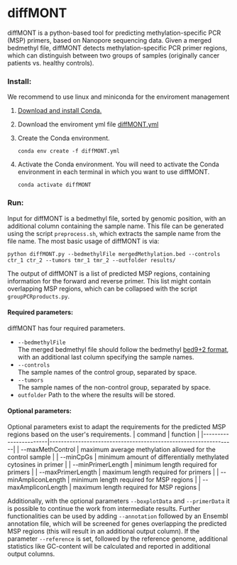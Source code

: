 # diffMONT
diffMONT is a python-based tool for predicting methylation-specific PCR (MSP) primers, based on Nanopore sequencing data. Given a merged bedmethyl file, diffMONT detects methylation-specific PCR primer regions, which can distinguish between two groups of samples (originally cancer patients vs. healthy controls).



### Install:
We recommend to use linux and miniconda for the enviroment management
1. [Download and install Conda.](https://docs.conda.io/projects/conda/en/latest/user-guide/install/index.html)
2. Download the enviroment yml file [diffMONT.yml](https://github.com/meydaria/diffMONT_paper/blob/main/diffMONT.yml)
3. Create the Conda environment. 

    `conda env create -f diffMONT.yml`

4. Activate the Conda environment. You will need to activate the Conda environment in each terminal in which you want to use diffMONT.

    `conda activate diffMONT`

### Run:
Input for diffMONT is a bedmethyl file, sorted by genomic position, with an additional column containing the sample name. This file can be generated using the script `preprocess.sh`, which extracts the sample name from the file name.
The most basic usage of diffMONT is via:   

`python diffMONT.py --bedmethylFile mergedMethylation.bed --controls ctr_1 ctr_2 --tumors tmr_1 tmr_2 --outfolder results/`

The output of diffMONT is a list of predicted MSP regions, containing information for the forward and reverse primer. This list might contain overlapping MSP regions, which can be collapsed with the script `groupPCRproducts.py`.

#### Required parameters:
diffMONT has four required parameters.  
* `--bedmethylFile`  
The merged bedmethyl file should follow the bedmethyl [bed9+2 format](https://www.encodeproject.org/data-standards/wgbs/), with an additional last column specifying the sample names.
* `--controls`  
The sample names of the control group, separated by space.
* `--tumors`  
The sample names of the non-control group, separated by space.
* `outfolder`
Path to the where the results will be stored.

#### Optional parameters:
Optional parameters exist to adapt the requirements for the predicted MSP regions based on the user's requirements.
| command               | function                                                        |
|-----------------------|-----------------------------------------------------------------|
| --maxMethControl      | maximum average methylation allowed for the control sample      |
| --minCpGs             | minimum amount of differentially methylated cytosines in primer |
| --minPrimerLength     | minimum length required for primers                             |
| --maxPrimerLength     | maximum length required for primers                             |
| --minAmpliconLength   | minimum length required for MSP regions                         |
| --maxAmpliconLength   | maximum length required for MSP regions                         |

Additionally, with the optional parameters `--boxplotData` and `--primerData` it is possible to continue the work from intermediate results.
Further functionalities can be used by adding `--annotation` followed by an Ensembl annotation file, which will be screened for genes overlapping the predicted MSP regions (this will result in an additional output column). If the parameter `--reference` is set, followed by the reference genome, additional statistics like GC-content will be calculated and reported in additional output columns.
